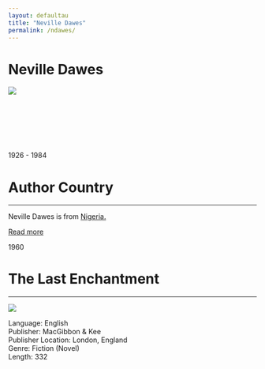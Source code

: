 ```yaml
---
layout: defaultau
title: "Neville Dawes"
permalink: /ndawes/
---
```

<!-- partial:index.partial.html -->
<div class="content">
    <h1>Neville Dawes</h1>
    <div class="quote">
        <div><img src="https://aalbc.com/author-photos/neville-dawes.jpg" class="logo"></div>
    </div>
    <div class="timeline">
        <div style="padding-bottom:100px;"></div>
        <div class="block">
            <div class="date right"><p class="right">1926 - 1984</p></div>
            <div class="dot"></div>
            <div class="left first">
            <div class="author_country">
                <h1>Author Country</h1><hr>
          <div class="aclocation">   <p>Neville Dawes is from <a href="http://localhost:4000/31">Nigeria.</a></p></div>
              <div class="acreadmore">   <a href="https://en.wikipedia.org/wiki/Neville_Dawes" target="_blank">Read more</a></div>
            </div>
            </div>
        </div>
        <div class="block">
            <div class="date left"><p class="left">1960</p></div>
            <div class="dot"></div>
            <div class="right">
                <h1>The Last Enchantment</h1><hr>
                <p><img src="https://m.media-amazon.com/images/I/51QP10597OL._SX326_BO1,204,203,200_.jpg"></p>
                <p>
                Language: English<br>
                Publisher: MacGibbon & Kee<br>
                Publisher Location: London, England<br>
                Genre: Fiction (Novel)<br>
                Length: 332<br>
                </p>
            </div>
        </div>
